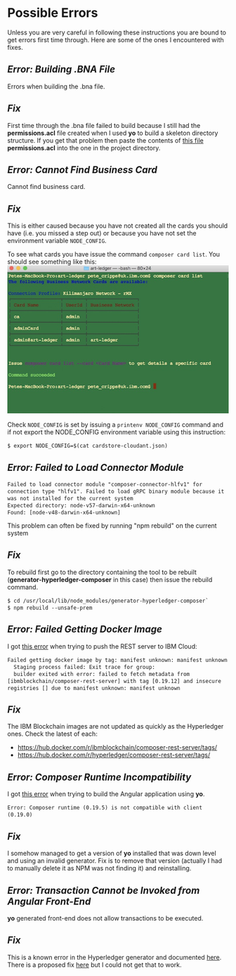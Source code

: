 # Possible Errors
Unless you are very careful in following these instructions you are bound to get errors first time through. Here are some of the ones I encountered with fixes.

## *Error: Building .BNA File*
Errors when building the .bna file.
## *Fix*
First time through the .bna file failed to build because I still had the **permissions.acl** file created when I used **yo** to build a skeleton directory structure. If you get that problem then paste the contents of [this file](https://github.com/petercrippsIBM/art-ledger/blob/master/archive/permissions-v0.0.1.acl) **permissions.acl** into the one in the project directory.

## *Error: Cannot Find Business Card*
Cannot find business card.
## *Fix*
This is either caused because you have not created all the cards you should have (i.e. you missed a step out) or because you have not set the environment variable `NODE_CONFIG`.

To see what cards you have issue the command `composer card list`. You should see something like this:
![composer card list](../images/Card%20List.png "composer card list")

Check `NODE_CONFIG` is set by issuing a `printenv NODE_CONFIG` command and if not export the NODE_CONFIG environment variable using this instruction:
```
$ export NODE_CONFIG=$(cat cardstore-cloudant.json)
```

## *Error: Failed to Load Connector Module*
```
Failed to load connector module "composer-connector-hlfv1" for connection type "hlfv1". Failed to load gRPC binary module because it was not installed for the current system
Expected directory: node-v57-darwin-x64-unknown
Found: [node-v48-darwin-x64-unknown]
```
This problem can often be fixed by running "npm rebuild" on the current system

## *Fix*
To rebuild first go to the directory containing the tool to be rebuilt (**generator-hyperledger-composer** in this case) then issue the rebuild command.
```
$ cd /usr/local/lib/node_modules/generator-hyperledger-composer`
$ npm rebuild --unsafe-prem
```
## *Error: Failed Getting Docker Image*
I got [this error](https://github.com/hyperledger/composer/issues/4250) when trying to push the REST server to IBM Cloud:
```
Failed getting docker image by tag: manifest unknown: manifest unknown
  Staging process failed: Exit trace for group:
  builder exited with error: failed to fetch metadata from [ibmblockchain/composer-rest-server] with tag [0.19.12] and insecure registries [] due to manifest unknown: manifest unknown
```
## *Fix*
The IBM Blockchain images are not updated as quickly as the Hyperledger ones. Check the latest of each:
* https://hub.docker.com/r/ibmblockchain/composer-rest-server/tags/
* https://hub.docker.com/r/hyperledger/composer-rest-server/tags/

## *Error: Composer Runtime Incompatibility*
I got [this error](https://github.com/hyperledger/composer/issues/4266) when trying to build the Angular application using **yo**.
```
Error: Composer runtime (0.19.5) is not compatible with client (0.19.0)
```
## *Fix*
I somehow managed to get a version of **yo** installed that was down level and using an invalid generator. Fix is to remove that version (actually I had to manually delete it as NPM was not finding it) and reinstalling.

## *Error: Transaction Cannot be Invoked from Angular Front-End*
**yo** generated front-end does not allow transactions to be executed.
## *Fix*
This is a known error in the Hyperledger generator and documented [here](https://github.com/hyperledger/composer/issues/400). There is a proposed fix [here](https://medium.com/coinmonks/fixing-transaction-issue-in-angular-for-hyperledger-fabric-blockchain-application-fe7e28a7bb6e) but I could not get that to work. 
